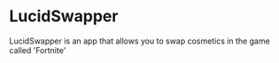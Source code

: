 LucidSwapper
==========

LucidSwapper is an app that allows you to swap cosmetics in the game called 'Fortnite'
